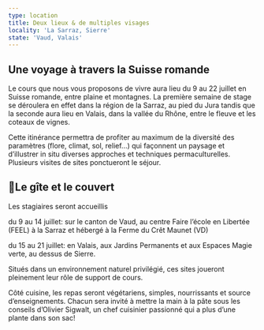 ```yaml
---
type: location
title: Deux lieux & de multiples visages
locality: 'La Sarraz, Sierre'
state: 'Vaud, Valais'
---
```

## Une voyage à travers la Suisse romande

Le cours que nous vous proposons de vivre aura lieu du 9 au 22 juillet en Suisse
romande, entre plaine et montagnes. La première semaine de stage se déroulera en
effet dans la région de la Sarraz, au pied du Jura tandis que la seconde aura
lieu en Valais, dans la vallée du Rhône, entre le fleuve et les coteaux de
vignes.

Cette itinérance permettra de profiter au maximum de la diversité des paramètres
(flore, climat, sol, relief...) qui façonnent un paysage et d’illustrer in situ
diverses approches et techniques permaculturelles. Plusieurs visites de sites
ponctueront le séjour.

## Le gîte et le couvert

Les stagiaires seront accueillis 

du 9 au 14 juillet: sur le canton de Vaud, au centre Faire l’école en Libertée (FEEL) à la Sarraz et hébergé à la Ferme du Crêt Maunet (VD)

du 15 au 21 juillet: en Valais, aux Jardins Permanents et aux Espaces Magie verte, au dessus
de Sierre. 

Situés dans un environnement naturel privilégié, ces  sites joueront pleinement leur rôle de support de cours.

Côté cuisine, les repas seront végétariens, simples, nourrissants et source d’enseignements. Chacun sera invité à mettre la main à la pâte sous les conseils d’Olivier Sigwalt, un chef cuisinier passionné qui a plus d’une plante dans son sac!
